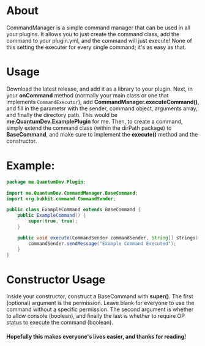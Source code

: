 
# About
CommandManager is a simple command manager that can be used in all your plugins. It allows you to just create the command class, add the command to your plugin.yml, and the command will just execute! None of this setting the executer for every single command; it's as easy as that.

# Usage
Download the latest release, and add it as a library to your plugin. Next, in your **onCommand** method (normally your main class or one that implements `CommandExecutor`), add **CommandManager.executeCommand()**, and fill in the parametsr with the sender, command object, arguments array, and finally the directory path. This would be **me.QuantumDev.ExamplePlugin** for me. Then, to create a command, simply extend the command class (within the dirPath package) to **BaseCommand**, and make sure to implement the **execute()** method and the constructor. 

# Example:

```java
package me.QuantumDev.Plugin;

import me.QuantumDev.CommandManager.BaseCommand;
import org.bukkit.command.CommandSender;

public class ExampleCommand extends BaseCommand {
    public ExampleCommand() {
        super(true, true);
    }

    public void execute(CommandSender commandSender, String[] strings) {
        commandSender.sendMessage("Example Command Executed");
    }
}
```

# Constructor Usage
Inside your constructor, construct a BaseCommand with **super()**. The first (optional) argument is the permission. Leave blank for everyone to use the command without a specific permission. The second argument is whether to allow console (boolean), and finally the last is whether to require OP status to execute the command (boolean).


#### Hopefully this makes everyone's lives easier, and thanks for reading!
